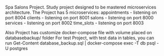 Spa Salons Project. Study project designed to be mastered microservices architecture. 
The Project has 5 microservices:
appointments - listening on port 8004
clients - listening on port 8001
salons - listening on port 8000
services - listening on port 8002
time_slots - listening on port 8003

Also Project has customize docker-compose file with volume placed on databasebackup/ folder
For test Project, with test data in tables, you can run 
Get-Content database_backup.sql | docker-compose exec -T db psql -U postgres
